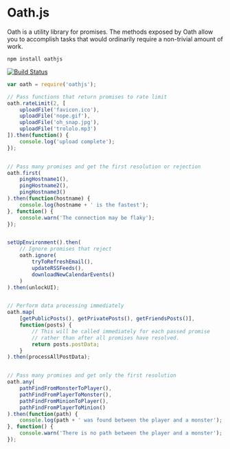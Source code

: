 # Oath.js

Oath is a utility library for promises. The methods exposed by Oath allow you
to accomplish tasks that would ordinarily require a non-trivial amount of work.

```
npm install oathjs
```

[![Build Status](https://travis-ci.org/mattbasta/oath.svg?branch=master)](https://travis-ci.org/mattbasta/oath)

```js
var oath = require('oathjs');

// Pass functions that return promises to rate limit
oath.rateLimit(2, [
    uploadFile('favicon.ico'),
    uploadFile('nope.gif'),
    uploadFile('oh_snap.jpg'),
    uploadFile('trololo.mp3')
]).then(function() {
    console.log('upload complete');
});


// Pass many promises and get the first resolution or rejection
oath.first(
    pingHostname1(),
    pingHostname2(),
    pingHostname3()
).then(function(hostname) {
    console.log(hostname + ' is the fastest');
}, function() {
    console.warn('The connection may be flaky');
});


setUpEnvironment().then(
    // Ignore promises that reject
    oath.ignore(
        tryToRefreshEmail(),
        updateRSSFeeds(),
        downloadNewCalendarEvents()
    )
).then(unlockUI);


// Perform data processing immediately
oath.map(
    [getPublicPosts(), getPrivatePosts(), getFriendsPosts()],
    function(posts) {
        // This will be called immediately for each passed promise
        // rather than after all promises have resolved.
        return posts.postData;
    }
).then(processAllPostData);


// Pass many promises and get only the first resolution
oath.any(
    pathFindFromMonsterToPlayer(),
    pathFindFromPlayerToMonster(),
    pathFindFromMinionToPlayer(),
    pathFindFromPlayerToMinion()
).then(function(path) {
    console.log(path + ' was found between the player and a monster');
}, function() {
    console.warn('There is no path between the player and a monster');
});

```

